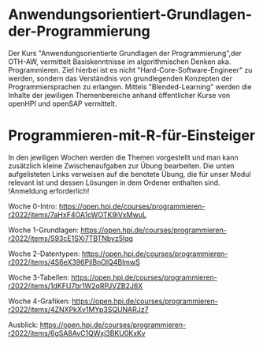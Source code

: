 # Anwendungsorientiert-Grundlagen-der-Programmierung

Der Kurs "Anwendungsorientierte Grundlagen der Programmierung",der OTH-AW, vermittelt Basiskenntnisse im algorithmischen Denken aka. Programmieren.
Ziel hierbei ist es nicht "Hard-Core-Software-Engineer" zu werden, sondern das Verständnis von grundlegenden Konzepten der Programmiersprachen zu erlangen.
Mittels "Blended-Learning" werden die Inhalte der jewiligen Themenbereiche anhand öffentlicher Kurse von openHPI und openSAP vermittelt.

# Programmieren-mit-R-für-Einsteiger

In den jewiligen Wochen werden die Themen vorgestellt und man kann zusätzlich kleine Zwischenaufgaben zur Übung bearbeiten.
Die unten aufgelisteten Links verweisen auf die benotete Übung, die für unser Modul relevant ist und dessen Lösungen in dem Ordener enthalten sind.
!Anmeldung erforderlich!

Woche 0-Intro: https://open.hpi.de/courses/programmieren-r2022/items/7aHxF4OA1cWOTK9iVxMwuL

Woche 1-Grundlagen: https://open.hpi.de/courses/programmieren-r2022/items/S93cE1SXi7TBTNbyz5lqq

Woche 2-Datentypen: https://open.hpi.de/courses/programmieren-r2022/items/4S6eX396PilBnOlQ4BlmwS

Woche 3-Tabellen: https://open.hpi.de/courses/programmieren-r2022/items/1dKFU7br1W2qRPJVZB2J6X

Woche 4-Grafiken: https://open.hpi.de/courses/programmieren-r2022/items/4ZNXPkXv1MYp3SQUNARJz7

Ausblick: https://open.hpi.de/courses/programmieren-r2022/items/6gSA8AyC1QWxj3BKU0KxKv
